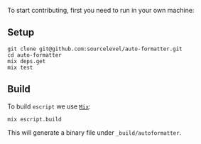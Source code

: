 To start contributing, first you need to run in your own machine:

## Setup

```
git clone git@github.com:sourcelevel/auto-formatter.git
cd auto-formatter
mix deps.get
mix test
```

## Build

To build `escript` we use [`Mix`](https://hexdocs.pm/mix/master/Mix.Tasks.Escript.Build.html):

```
mix escript.build
```

This will generate a binary file under `_build/autoformatter`.
